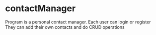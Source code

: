 # contactManager
Program is a personal contact manager. 
Each user can login or register
They can add their own contacts and do CRUD operations
